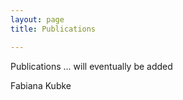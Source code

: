 ```yaml
---
layout: page
title: Publications

---
```


Publications ... will eventually be added

Fabiana Kubke 